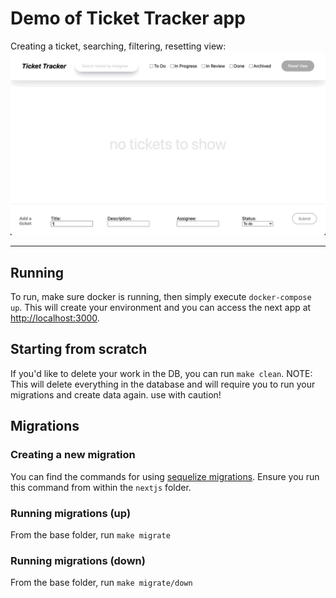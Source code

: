 # Demo of Ticket Tracker app

Creating a ticket, searching, filtering, resetting view:
![](demo.gif)

---

## Running

To run, make sure docker is running, then simply execute `docker-compose up`. This will create your environment and you can access the next app at [http://localhost:3000](http://localhost:3000).

## Starting from scratch

If you'd like to delete your work in the DB, you can run `make clean`. NOTE: This will delete everything in the database and will require you to run your migrations and create data again. use with caution!

## Migrations

### Creating a new migration

You can find the commands for using [sequelize migrations](https://sequelize.org/docs/v6/other-topics/migrations/). Ensure you run this command from within the `nextjs` folder.

### Running migrations (up)

From the base folder, run `make migrate`

### Running migrations (down)

From the base folder, run `make migrate/down`

